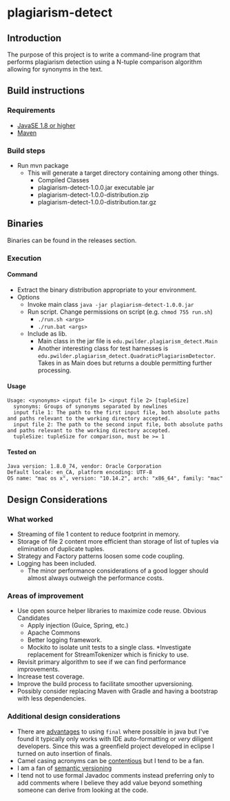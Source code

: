 # plagiarism-detect

## Introduction

The purpose of this project is to write a command-line program that performs plagiarism detection using a N-tuple comparison algorithm allowing for synonyms in the text. 

## Build instructions
### Requirements
* [JavaSE 1.8 or higher](https://www.oracle.com/technetwork/java/javase/downloads/jdk8-downloads-2133151.html)
* [Maven](https://maven.apache.org/)

### Build steps
* Run mvn package
  * This will generate a target directory containing among other things.
    * Compiled Classes
    * plagiarism-detect-1.0.0.jar executable jar
    * plagiarism-detect-1.0.0-distribution.zip
    * plagiarism-detect-1.0.0-distribution.tar.gz

## Binaries
Binaries can be found in the releases section.

### Execution
#### Command
* Extract the binary distribution appropriate to your environment.
* Options
  * Invoke main class `java -jar plagiarism-detect-1.0.0.jar`
  * Run script. Change permissions on script (e.g. `chmod 755 run.sh`)
    * `./run.sh <args>`
    * `./run.bat <args>`
  * Include as lib.
    * Main class in the jar file is `edu.pwilder.plagiarism_detect.Main`
    * Another interesting class for test harnesses is `edu.pwilder.plagiarism_detect.QuadraticPlagiarismDetector`. Takes in as Main does but returns a double permitting further processing. 

#### Usage
```
Usage: <synonyms> <input file 1> <input file 2> [tupleSize]
  synonyms: Groups of synonyms separated by newlines
  input file 1: The path to the first input file, both absolute paths and paths relevant to the working directory accepted.
  input file 2: The path to the second input file, both absolute paths and paths relevant to the working directory accepted.
  tupleSize: tupleSize for comparison, must be >= 1
```

#### Tested on 

```
Java version: 1.8.0_74, vendor: Oracle Corporation
Default locale: en_CA, platform encoding: UTF-8
OS name: "mac os x", version: "10.14.2", arch: "x86_64", family: "mac"
```

## Design Considerations

### What worked
* Streaming of file 1 content to reduce footprint in memory.
* Storage of file 2 content more efficient than storage of list of tuples via elimination of duplicate tuples.
* Strategy and Factory patterns loosen some code coupling.
* Logging has been included.
  * The minor performance considerations of a good logger should almost always outweigh the performance costs. 

### Areas of improvement
* Use open source helper libraries to maximize code reuse. Obvious Candidates
  * Apply injection (Guice, Spring, etc.) 
  * Apache Commons
  * Better logging framework.
  * Mockito to isolate unit tests to a single class. 
  *Investigate replacement for StreamTokenizer which is finicky to use.
* Revisit primary algorithm to see if we can find performance improvements.
* Increase test coverage.
* Improve the build process to facilitate smoother upversioning.
* Possibly consider replacing Maven with Gradle and having a bootstrap with less dependencies. 

### Additional design considerations
* There are [advantages](https://softwareengineering.stackexchange.com/a/98703) to using `final` where possible in java but I've found it typically only works with IDE auto-formatting or *very* diligent developers. Since this was a greenfield project developed in eclipse I turned on auto insertion of finals.
* Camel casing acronyms can be [contentious](https://stackoverflow.com/questions/15526107/acronyms-in-camelcase) but I tend to be a fan.
* I am a fan of [semantic versioning](https://semver.org/)
* I tend not to use formal Javadoc comments instead preferring only to add comments where I believe they 
add value beyond something someone can derive from looking at the code.
